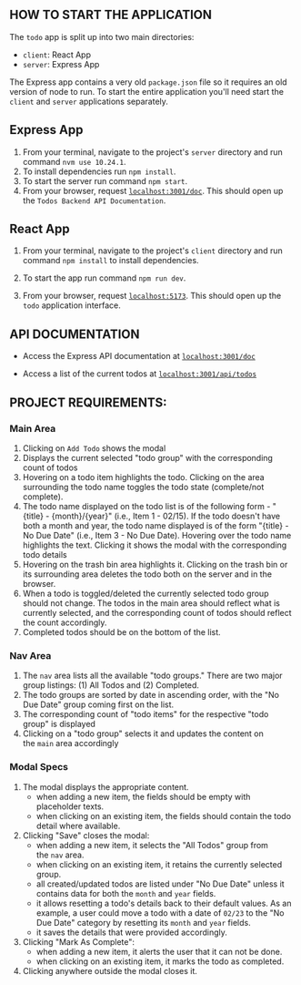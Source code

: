 ## HOW TO START THE APPLICATION

The `todo` app is split up into two main directories:

- `client`: React App
- `server`: Express App

The Express app contains a very old `package.json` file so it requires an old version of node to run. To start the entire application you'll need start the `client` and `server` applications separately.

## Express App

1. From your terminal, navigate to the project's `server` directory and run command `nvm use 10.24.1`.
2. To install dependencies run `npm install`.
3. To start the server run command `npm start`.
4. From your browser, request [`localhost:3001/doc`](http://localhost:3001/doc). This should open up the `Todos Backend API Documentation`.

## React App

1. From your terminal, navigate to the project's `client` directory and run command `npm install` to install dependencies.

2. To start the app run command `npm run dev`.

3. From your browser, request [`localhost:5173`](http://localhost:5173/). This should open up the `todo` application interface.

## API DOCUMENTATION

- Access the Express API documentation at [`localhost:3001/doc`](http://localhost:3001/doc/)

- Access a list of the current todos at [`localhost:3001/api/todos`](http://localhost:3001/api/todos)

## PROJECT REQUIREMENTS:

### Main Area

1. Clicking on `Add Todo` shows the modal
2. Displays the current selected "todo group" with the corresponding count of todos
3. Hovering on a todo item highlights the todo. Clicking on the area surrounding the todo name toggles the todo state (complete/not complete).
4. The todo name displayed on the todo list is of the following form - "{title} - {month}/{year}" (i.e., Item 1 - 02/15). If the todo doesn't have both a month and year, the todo name displayed is of the form "{title} - No Due Date" (i.e., Item 3 - No Due Date). Hovering over the todo name highlights the text. Clicking it shows the modal with the corresponding todo details
5. Hovering on the trash bin area highlights it. Clicking on the trash bin or its surrounding area deletes the todo both on the server and in the browser.
6. When a todo is toggled/deleted the currently selected todo group should not change. The todos in the main area should reflect what is currently selected, and the corresponding count of todos should reflect the count accordingly.
7. Completed todos should be on the bottom of the list.

### Nav Area

1. The `nav` area lists all the available "todo groups." There are two major group listings: (1) All Todos and (2) Completed.
2. The todo groups are sorted by date in ascending order, with the "No Due Date" group coming first on the list.
3. The corresponding count of "todo items" for the respective "todo group" is displayed
4. Clicking on a "todo group" selects it and updates the content on the `main` area accordingly

### Modal Specs

1. The modal displays the appropriate content.
   - when adding a new item, the fields should be empty with placeholder texts.
   - when clicking on an existing item, the fields should contain the todo detail where available.
2. Clicking "Save" closes the modal:
   - when adding a new item, it selects the "All Todos" group from the `nav` area.
   - when clicking on an existing item, it retains the currently selected group.
   - all created/updated todos are listed under "No Due Date" unless it contains data for both the `month` and `year` fields.
   - it allows resetting a todo's details back to their default values. As an example, a user could move a todo with a date of `02/23` to the "No Due Date" category by resetting its `month` and `year` fields.
   - it saves the details that were provided accordingly.
3. Clicking "Mark As Complete":
   - when adding a new item, it alerts the user that it can not be done.
   - when clicking on an existing item, it marks the todo as completed.
4. Clicking anywhere outside the modal closes it.

